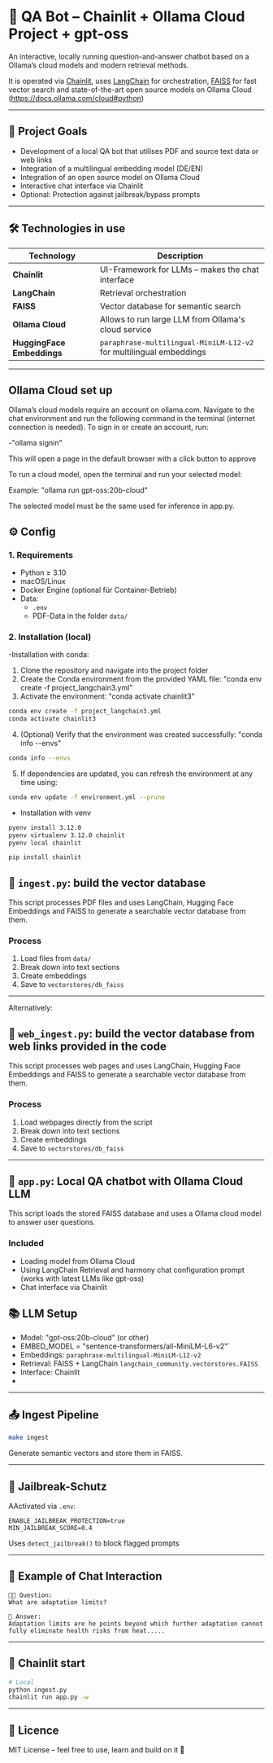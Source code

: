 # 🤖 QA Bot – Chainlit + Ollama Cloud Project + gpt-oss
An interactive, locally running question-and-answer chatbot based on a Ollama’s cloud models and modern retrieval methods. 

It is operated via [Chainlit](https://www.chainlit.io/), uses [LangChain](https://www.langchain.com/) for orchestration, [FAISS](https://github.com/facebookresearch/faiss) for fast vector search and state-of-the-art open
source models on Ollama Cloud (https://docs.ollama.com/cloud#python)

---

## 🚀 Project Goals
- Development of a local QA bot that utilises PDF and source text data or web links
- Integration of a multilingual embedding model (DE/EN)
- Integration of an open source model on Ollama Cloud
- Interactive chat interface via Chainlit
- Optional: Protection against jailbreak/bypass prompts

---


## 🛠 Technologies in use

| Technology                 | Description                                                           |
|----------------------------|-----------------------------------------------------------------------|
| **Chainlit**               | UI-Framework for LLMs – makes the chat interface                      |
| **LangChain**              | Retrieval orchestration                                               |
| **FAISS**                  | Vector database for semantic search                                   |
| **Ollama Cloud**           | Allows to run large LLM from Ollama's cloud service                   |
| **HuggingFace Embeddings** | `paraphrase-multilingual-MiniLM-L12-v2` for multilingual embeddings   |

---

## Ollama Cloud set up
 Ollama’s cloud models require an account on ollama.com. Navigate to the chat environment and run the following command in the terminal (internet connection is needed). To sign in or create an account, run:

-"ollama signin"

This will open a page in the default browser with a click button to approve

To run a cloud model, open the terminal and run your selected model:

Example: "ollama run gpt-oss:20b-cloud"

The selected model must be the same used for inference in app.py. 

## ⚙️ Config

### 1. Requirements

- Python ≥ 3.10
- macOS/Linux
- Docker Engine (optional für Container-Betrieb)
- Data:
  - `.env`
  - PDF-Data in the folder `data/`

### 2. Installation (local)

-Installation with conda:

1) Clone the repository and navigate into the project folder
2) Create the Conda environment from the provided YAML file: "conda env create -f project_langchain3.yml"
3) Activate the environment: "conda activate chainlit3"

```bash
conda env create -f project_langchain3.yml
conda activate chainlit3  
```
4) (Optional) Verify that the environment was created successfully: "conda info --envs"
```bash
conda info --envs
```
5) If dependencies are updated, you can refresh the environment at any time using: 
```bash
conda env update -f environment.yml --prune
```

- Installation with venv

```bash
pyenv install 3.12.0
pyenv virtualenv 3.12.0 chainlit
pyenv local chainlit
```
```bash
pip install chainlit
```

## 📄 `ingest.py`: build the vector database

This script processes PDF files and uses LangChain, Hugging Face Embeddings and FAISS to generate a searchable vector database from them.

### Process
1. Load files from `data/`
2. Break down into text sections
3. Create embeddings
4. Save to `vectorstores/db_faiss`

---
Alternatively:

## 📄 `web_ingest.py`: build the vector database from web links provided in the code

This script processes web pages and uses LangChain, Hugging Face Embeddings and FAISS to generate a searchable vector database from them.

### Process
1. Load webpages directly from the script
2. Break down into text sections
3. Create embeddings
4. Save to `vectorstores/db_faiss`

---


## 🧠 `app.py`: Local QA chatbot with Ollama Cloud LLM

This script loads the stored FAISS database and uses a Ollama cloud model to answer user questions.

### Included

- Loading model from Ollama Cloud
- Using LangChain Retrieval and harmony chat configuration prompt (works with latest LLMs like gpt-oss)
- Chat interface via Chainlit

## 📚 LLM Setup

- Model: "gpt-oss:20b-cloud" (or other)
- EMBED_MODEL = "sentence-transformers/all-MiniLM-L6-v2"`
- Embeddings: `paraphrase-multilingual-MiniLM-L12-v2`
- Retrieval: FAISS + LangChain `langchain_community.vectorstores.FAISS`
- Interface: Chainlit
-

---

## 📤 Ingest Pipeline

```bash
make ingest
```
Generate semantic vectors and store them in FAISS.

---

## 🔐 Jailbreak-Schutz

AActivated via `.env`:
```env
ENABLE_JAILBREAK_PROTECTION=true
MIN_JAILBREAK_SCORE=0.4
```
Uses `detect_jailbreak()` to block flagged prompts

---

## 🧠 Example of Chat Interaction

```text
🧑‍💻 Question:
What are adaptation limits?

🤖 Answer:
Adaptation limits are he points beyond which further adaptation cannot fully eliminate health risks from heat.....
```

---

## 🧠 Chainlit start

```bash
# Local
python ingest.py
chainlit run app.py -w

```

---

## 📎 Licence

MIT License – feel free to use, learn and build on it 🚀
